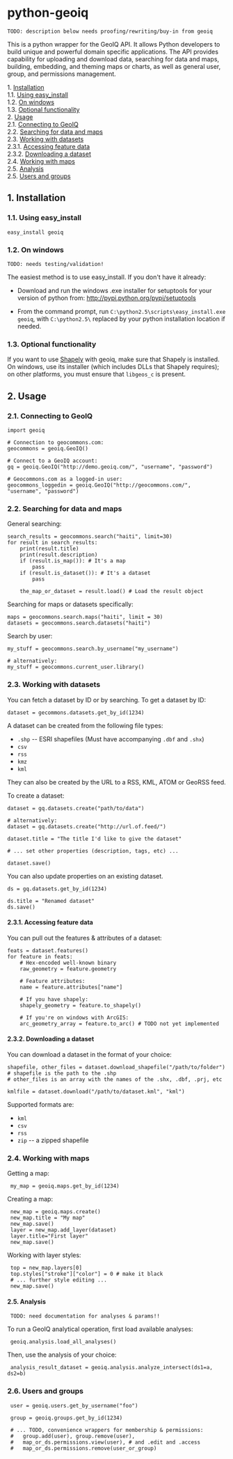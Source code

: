 # python-geoiq

    TODO: description below needs proofing/rewriting/buy-in from geoiq

This is a python wrapper for the GeoIQ API. It allows Python developers to build unique and powerful domain specific applications. The API provides capability for uploading and download data, searching for data and maps, building, embedding, and theming maps or charts, as well as general user, group, and permissions management.

1\.  [Installation](#installation)  
1.1\.  [Using easy_install](#usingeasy_install)  
1.2\.  [On windows](#onwindows)  
1.3\.  [Optional functionality](#optionalfunctionality)  
2\.  [Usage](#usage)  
2.1\.  [Connecting to GeoIQ](#connectingtogeoiq)  
2.2\.  [Searching for data and maps](#searchingfordataandmaps)  
2.3\.  [Working with datasets](#workingwithdatasets)  
2.3.1\.  [Accessing feature data](#accessingfeaturedata)  
2.3.2\.  [Downloading a dataset](#downloadingadataset)  
2.4\.  [Working with maps](#workingwithmaps)  
2.5\.  [Analysis](#analysis)  
2.5\.  [Users and groups](#usersandgroups)  

<a name="installation"></a>

## 1\. Installation

<a name="usingeasy_install"></a>

### 1.1\. Using easy_install

    easy_install geoiq

<a name="onwindows"></a>

### 1.2\. On windows

    TODO: needs testing/validation!

The easiest method is to use easy_install. If you don't have it already:

* Download and run the windows .exe installer for setuptools for your version of python from: http://pypi.python.org/pypi/setuptools

* From the command prompt, run `C:\python2.5\scripts\easy_install.exe geoiq`, with `C:\python2.5\` replaced by your python installation location if needed.

<a name="optionalfunctionality"></a>

### 1.3\. Optional functionality

If you want to use [Shapely](http://trac.gispython.org/lab/wiki/Shapely) with geoiq, make sure that Shapely is installed. On windows, use its installer (which includes DLLs that Shapely requires); on other platforms, you must ensure that `libgeos_c` is present.

<a name="usage"></a>

## 2\. Usage

<a name="connectingtogeoiq"></a>

### 2.1\. Connecting to GeoIQ

    import geoiq

    # Connection to geocommons.com:
    geocommons = geoiq.GeoIQ()
    
    # Connect to a GeoIQ account:
    gq = geoiq.GeoIQ("http://demo.geoiq.com/", "username", "password")
   
    # Geocommons.com as a logged-in user:
    geocommons_loggedin = geoiq.GeoIQ("http://geocommons.com/", "username", "password")
    
<a name="searchingfordataandmaps"></a>

### 2.2\. Searching for data and maps

General searching:

    search_results = geocommons.search("haiti", limit=30)
    for result in search_results:
        print(result.title)
        print(result.description)
        if (result.is_map()): # It's a map
            pass
        if (result.is_dataset()): # It's a dataset
            pass
	
        the_map_or_dataset = result.load() # Load the result object

Searching for maps or datasets specifically:

    maps = geocommons.search.maps("haiti", limit = 30)
    datasets = geocommons.search.datasets("haiti")
    
Search by user:

    my_stuff = geocommons.search.by_username("my_username")
    
    # alternatively:
    my_stuff = geocommons.current_user.library()
    
<a name="workingwithdatasets"></a>

### 2.3\. Working with datasets

You can fetch a dataset by ID or by searching. To get a dataset by ID:

    dataset = gecommons.datasets.get_by_id(1234)
    
A dataset can be created from the following file types:

* `.shp` -- ESRI shapefiles (Must have accompanying `.dbf` and `.shx`)
* `csv` 
* `rss` 
* `kmz` 
* `kml` 

They can also be created by the URL to a RSS, KML, ATOM or GeoRSS feed.

To create a dataset:

    dataset = gq.datasets.create("path/to/data")
    
    # alternatively:
    dataset = gq.datasets.create("http://url.of.feed/")
    
    dataset.title = "The title I'd like to give the dataset"
    
    # ... set other properties (description, tags, etc) ...
    
    dataset.save()
    
You can also update properties on an existing dataset.

    ds = gq.datasets.get_by_id(1234)
    
    ds.title = "Renamed dataset"
    ds.save()

<a name="accessingfeaturedata"></a>

#### 2.3.1\. Accessing feature data

You can pull out the features & attributes of a dataset:

    feats = dataset.features()
    for feature in feats:
        # Hex-encoded well-known binary
        raw_geometry = feature.geometry
	
        # Feature attributes:
        name = feature.attributes["name"]
	
        # If you have shapely:
        shapely_geometry = feature.to_shapely()
	
        # If you're on windows with ArcGIS:
        arc_geometry_array = feature.to_arc() # TODO not yet implemented
	
    
<a name="downloadingadataset"></a>

#### 2.3.2\. Downloading a dataset

You can download a dataset in the format of your choice:

    shapefile, other_files = dataset.download_shapefile("/path/to/folder")
    # shapefile is the path to the .shp
    # other_files is an array with the names of the .shx, .dbf, .prj, etc
    
    kmlfile = dataset.download("/path/to/dataset.kml", "kml")
    
Supported formats are:

* `kml`
* `csv`
* `rss`
* `zip` -- a zipped shapefile


<a name="workingwithmaps"></a>
### 2.4\. Working with maps

Getting a map:

     my_map = geoiq.maps.get_by_id(1234)
     
Creating a map:

     new_map = geoiq.maps.create()
     new_map.title = "My map"
     new_map.save()
     layer = new_map.add_layer(dataset)
     layer.title="First layer"
     new_map.save()
     
Working with layer styles:

     top = new_map.layers[0]
     top.styles["stroke"]["color"] = 0 # make it black
     # ... further style editing ...
     new_map.save()
     

<a name="analysis"></a>
#### 2.5\. Analysis

     TODO: need documentation for analyses & params!!

To run a GeoIQ analytical operation, first load available analyses:

     geoiq.analysis.load_all_analyses()
     
Then, use the analysis of your choice:

     analysis_result_dataset = geoiq.analysis.analyze_intersect(ds1=a, ds2=b)
     




<a name="usersandgroups"></a>

### 2.6\. Users and groups

     user = geoiq.users.get_by_username("foo")
     
     group = geoiq.groups.get_by_id(1234)
     
     # ... TODO, convenience wrappers for membership & permissions: 
     #   group.add(user), group.remove(user),
     #   map_or_ds.permissions.view(user), # and .edit and .access
     #   map_or_ds.permissions.remove(user_or_group)
